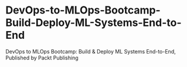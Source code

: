 # DevOps-to-MLOps-Bootcamp-Build-Deploy-ML-Systems-End-to-End
DevOps to MLOps Bootcamp: Build &amp; Deploy ML Systems End-to-End, Published by Packt Publishing
